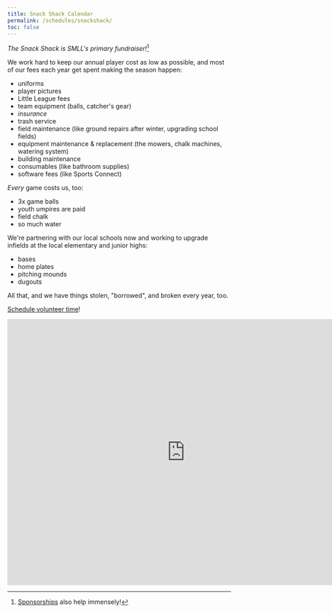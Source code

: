 ```yaml
---
title: Snack Shack Calendar
permalink: /schedules/snackshack/
toc: false
---
```


_The Snack Shack is SMLL's primary fundraiser!_[^sponsors]

We work hard to keep our annual player cost as low as possible, and
most of our fees each year get spent making the season happen:
- uniforms
- player pictures
- Little League fees
- team equipment (balls, catcher's gear)
- _insurance_
- trash service
- field maintenance (like ground repairs after winter, upgrading school fields)
- equipment maintenance & replacement (the mowers, chalk machines, watering system)
- building maintenance
- consumables (like bathroom supplies)
- software fees (like Sports Connect)

_Every_ game costs us, too:
- 3x game balls
- youth umpires are paid
- field chalk
- so much water

We're partnering with our local schools now and working to upgrade infields
at the local elementary and junior highs:
- bases
- home plates
- pitching mounds
- dugouts

All that, and we have things stolen, "borrowed", and broken every year, too.

[Schedule volunteer time](https://calendly.com/sierramountainll/banana-stand)!

<iframe src="https://calendar.google.com/calendar/embed?src=6f60778b3df080ad98af2d604252308b1d2f28a8ef389602b6ce5574dd0f02d7%40group.calendar.google.com&ctz=America%2FLos_Angeles" style="border: 0" width="800" height="600" frameborder="0" scrolling="no"></iframe>

[^sponsors]: [Sponsorships](/sponsors/) also help immensely!
